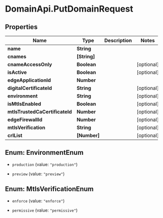 # DomainApi.PutDomainRequest

## Properties

Name | Type | Description | Notes
------------ | ------------- | ------------- | -------------
**name** | **String** |  | 
**cnames** | **[String]** |  | 
**cnameAccessOnly** | **Boolean** |  | [optional] 
**isActive** | **Boolean** |  | [optional] 
**edgeApplicationId** | **Number** |  | 
**digitalCertificateId** | **String** |  | [optional] 
**environment** | **String** |  | [optional] 
**isMtlsEnabled** | **Boolean** |  | [optional] 
**mtlsTrustedCaCertificateId** | **Number** |  | [optional] 
**edgeFirewallId** | **Number** |  | [optional] 
**mtlsVerification** | **String** |  | [optional] 
**crlList** | **[Number]** |  | [optional] 



## Enum: EnvironmentEnum


* `production` (value: `"production"`)

* `preview` (value: `"preview"`)





## Enum: MtlsVerificationEnum


* `enforce` (value: `"enforce"`)

* `permissive` (value: `"permissive"`)





